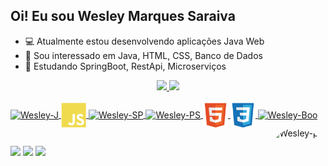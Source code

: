 ## Oi! Eu sou Wesley Marques Saraiva

- :computer: Atualmente estou desenvolvendo aplicações Java Web
- 👀 Sou interessado em Java, HTML, CSS, Banco de Dados
- 🌱 Estudando SpringBoot, RestApi, Microserviços

<div align="center">
  <a href="https://github.com/wesley-saraiva">
  <img height="180em" src="https://github-readme-stats.vercel.app/api?username=wesley-saraiva&show_icons=true&theme=dark&include_all_commits=true&count_private=true"/>
  <img height="180em" src="https://github-readme-stats.vercel.app/api/top-langs/?username=wesley-saraiva&layout=compact&langs_count=7&theme=dark"/>
</div>
  <div style="display: inline_block"><br>
  <img align="center" alt="Wesley-J" height="40" width="40" src="https://cdn.jsdelivr.net/gh/devicons/devicon/icons/java/java-original.svg">
  <img align="center" alt="Wesley-Js" height="40" width="40" src="https://raw.githubusercontent.com/devicons/devicon/master/icons/javascript/javascript-plain.svg">
  <img align="center" alt="Wesley-SP" height="50" width="40" src="https://cdn.jsdelivr.net/gh/devicons/devicon/icons/spring/spring-original-wordmark.svg" />  
  <img align="center" alt="Wesley-PS" height="40" width="40" src="https://cdn.jsdelivr.net/gh/devicons/devicon/icons/postgresql/postgresql-original-wordmark.svg" />  
  <img align="center" alt="Wesley-HTML" height="40" width="40" src="https://raw.githubusercontent.com/devicons/devicon/master/icons/html5/html5-original.svg">
  <img align="center" alt="Wesley-CSS" height="40" width="40" src="https://raw.githubusercontent.com/devicons/devicon/master/icons/css3/css3-original.svg">
  <img align="center" alt="Wesley-Boo" height="40" width="40" src="https://cdn.jsdelivr.net/gh/devicons/devicon/icons/bootstrap/bootstrap-original.svg" />  
  <img align="right" alt="Wesley-pic" height="150" style="border-radius:50px;" src="https://media.giphy.com/media/MGdfeiKtEiEPS/giphy.gif">
</div>
  
  ##
  
<div> 
  <a href="https://instagram.com/w_saraiiva" target="_blank"><img src="https://img.shields.io/badge/-Instagram-%23E4405F?style=for-the-badge&logo=instagram&logoColor=white" target="_blank"></a>
  <a href = "mailto:wesleysaraiva109@gmail.com"><img src="https://img.shields.io/badge/-Gmail-%23333?style=for-the-badge&logo=gmail&logoColor=white" target="_blank"></a>
  <a href="https://www.linkedin.com/in/wesley-marques-saraiva" target="_blank"><img src="https://img.shields.io/badge/-LinkedIn-%230077B5?style=for-the-badge&logo=linkedin&logoColor=white" target="_blank"></a> 
  
</div>
